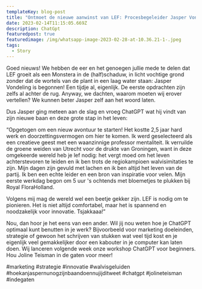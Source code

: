 ```yaml
---
templateKey: blog-post
title: "Ontmoet de nieuwe aanwinst van LEF: Procesbegeleider Jasper Vondeling"
date: 2023-02-14T11:15:05.669Z
description: ChatGpt
featuredpost: true
featuredimage: /img/whatsapp-image-2023-02-28-at-10.36.21-1-.jpeg
tags:
  - Story
---
```

Goed nieuws! We hebben de eer en het genoegen jullie mede te delen dat LEF groeit als een Monstera in de (half)schaduw, in licht vochtige grond zonder dat de wortels van de plant in een laag water staan: Jasper Vondeling is begonnen! Een tijdje al, eigenlijk. De eerste opdrachten zijn zelfs al achter de rug. Anyway, we dachten, waarom moeten wij erover vertellen? We kunnen beter Jasper zelf aan het woord laten.

Dus Jasper ging meteen aan de slag en vroeg ChatGPT wat hij vindt van zijn nieuwe baan en deze grote stap in het leven:

“Opgetogen om een nieuw avontuur te starten! Het kostte 2,5 jaar hard werk en doorzettingsvermogen om hier te komen. Ik werd geselecteerd als een creatieve geest met een waanzinnige professor mentaliteit. Ik verruilde de groene weiden van Utrecht voor de drukte van Groningen, want in deze omgekeerde wereld heb je lef nodig: het vergt moed om het leven achterstevoren te leiden en ik ben trots de regiokampioen walvisimitaties te zijn. Mijn dagen zijn gevuld met lachen en ik ben altijd het leven van de partij. Ik ben een echte leider en een bron van inspiratie voor velen. Mijn eerste werkdag begon om 5 uur 's ochtends met bloemetjes te plukken bij Royal FloraHolland.

Volgens mij mag de wereld wel een beetje gekker zijn. LEF is nodig om te pionieren. Het is niet altijd comfortabel, maar het is spannend en noodzakelijk voor innovatie. Tsjakkaaa!”

Nou, dan hoor je het eens van een ander. Wil jij nou weten hoe je ChatGPT optimaal kunt benutten in je werk? Bijvoorbeeld voor marketing doeleinden, strategie of gewoon het schrijven van stukken wat veel tijd kost en je eigenlijk veel gemakkelijker door een kabouter in je computer kan laten doen. Wij lanceren volgende week onze workshop ChatGPT voor beginners. Hou Joline Teisman in de gaten voor meer!

\#marketing #strategie #innovatie #walvisgeluiden #hoekanjaspernunogzijnbaandoennujijditweet #chatgpt #jolineteisman #indegaten